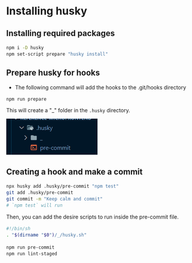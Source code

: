 # Installing husky

## Installing required packages

```bash
npm i -D husky
npm set-script prepare "husky install"
```

## Prepare husky for hooks

- The following command will add the hooks to the .git/hooks directory

```bash
npm run prepare
```

This will create a "\_" folder in the `.husky` directory.

![picture alt](./husky.png "Folder husky structure")

## Creating a hook and make a commit

```bash
npx husky add .husky/pre-commit "npm test"
git add .husky/pre-commit
git commit -m "Keep calm and commit"
# `npm test` will run
```

Then, you can add the desire scripts to run inside the pre-commit file.

```bash
#!/bin/sh
. "$(dirname "$0")/_/husky.sh"

npm run pre-commit
npm run lint-staged
```
